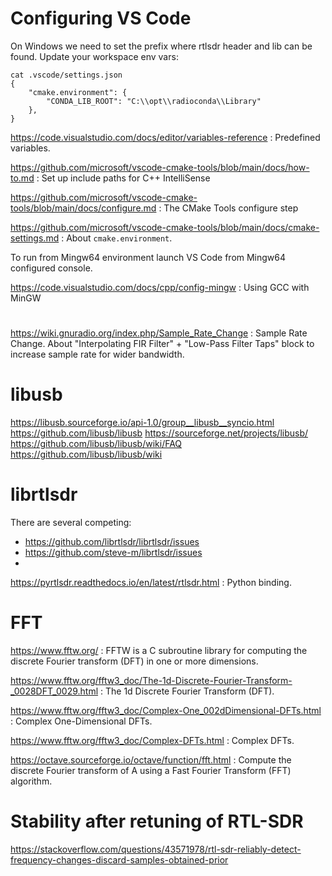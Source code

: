 
# Configuring VS Code

On Windows we need to set the prefix where rtlsdr header and lib can be found. Update your workspace env vars:

    cat .vscode/settings.json
    {
        "cmake.environment": {
            "CONDA_LIB_ROOT": "C:\\opt\\radioconda\\Library"
        },
    }

https://code.visualstudio.com/docs/editor/variables-reference
:   Predefined variables.

https://github.com/microsoft/vscode-cmake-tools/blob/main/docs/how-to.md
:   Set up include paths for C++ IntelliSense

https://github.com/microsoft/vscode-cmake-tools/blob/main/docs/configure.md
:   The CMake Tools configure step

https://github.com/microsoft/vscode-cmake-tools/blob/main/docs/cmake-settings.md
:   About `cmake.environment`.

To run from Mingw64 environment launch VS Code from Mingw64 configured console.

https://code.visualstudio.com/docs/cpp/config-mingw
:   Using GCC with MinGW

# 

https://wiki.gnuradio.org/index.php/Sample_Rate_Change
:   Sample Rate Change. About "Interpolating FIR Filter" +  "Low-Pass Filter Taps" block to increase sample rate for wider bandwidth.


# libusb

https://libusb.sourceforge.io/api-1.0/group__libusb__syncio.html
https://github.com/libusb/libusb
https://sourceforge.net/projects/libusb/
https://github.com/libusb/libusb/wiki/FAQ
https://github.com/libusb/libusb/wiki

# librtlsdr

There are several competing:

* https://github.com/librtlsdr/librtlsdr/issues
* https://github.com/steve-m/librtlsdr/issues
* 

https://pyrtlsdr.readthedocs.io/en/latest/rtlsdr.html
:   Python binding.

# FFT

https://www.fftw.org/
:   FFTW is a C subroutine library for computing the discrete Fourier transform (DFT) in one or more dimensions.

https://www.fftw.org/fftw3_doc/The-1d-Discrete-Fourier-Transform-_0028DFT_0029.html
:   The 1d Discrete Fourier Transform (DFT).

https://www.fftw.org/fftw3_doc/Complex-One_002dDimensional-DFTs.html
:   Complex One-Dimensional DFTs.

https://www.fftw.org/fftw3_doc/Complex-DFTs.html
:   Complex DFTs.

https://octave.sourceforge.io/octave/function/fft.html
:   Compute the discrete Fourier transform of A using a Fast Fourier Transform (FFT) algorithm.

# Stability after retuning of RTL-SDR

https://stackoverflow.com/questions/43571978/rtl-sdr-reliably-detect-frequency-changes-discard-samples-obtained-prior


